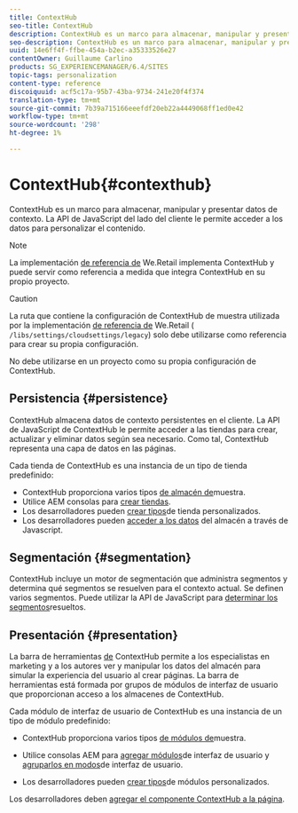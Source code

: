 ```yaml
---
title: ContextHub
seo-title: ContextHub
description: ContextHub es un marco para almacenar, manipular y presentar datos de contexto
seo-description: ContextHub es un marco para almacenar, manipular y presentar datos de contexto
uuid: 14e6ff4f-ffbe-454a-b2ec-a35333526e27
contentOwner: Guillaume Carlino
products: SG_EXPERIENCEMANAGER/6.4/SITES
topic-tags: personalization
content-type: reference
discoiquuid: acf5c17a-95b7-43ba-9734-241e20f4f374
translation-type: tm+mt
source-git-commit: 7b39a715166eeefdf20eb22a4449068ff1ed0e42
workflow-type: tm+mt
source-wordcount: '298'
ht-degree: 1%

---
```



# ContextHub{#contexthub}

ContextHub es un marco para almacenar, manipular y presentar datos de contexto. La API de JavaScript del lado del cliente le permite acceder a los datos para personalizar el contenido.

>[!NOTE]
>
>La implementación [de referencia de](/help/sites-developing/we-retail.md) We.Retail implementa ContextHub y puede servir como referencia a medida que integra ContextHub en su propio proyecto.

>[!CAUTION]
>
>La ruta que contiene la configuración de ContextHub de muestra utilizada por la implementación [de referencia de](/help/sites-developing/we-retail.md) We.Retail ( `/libs/settings/cloudsettings/legacy`) solo debe utilizarse como referencia para crear su propia configuración.
>
>No debe utilizarse en un proyecto como su propia configuración de ContextHub.

## Persistencia {#persistence}

ContextHub almacena datos de contexto persistentes en el cliente. La API de JavaScript de ContextHub le permite acceder a las tiendas para crear, actualizar y eliminar datos según sea necesario. Como tal, ContextHub representa una capa de datos en las páginas.

Cada tienda de ContextHub es una instancia de un tipo de tienda predefinido:

* ContextHub proporciona varios tipos [de almacén de](/help/sites-developing/ch-samplestores.md)muestra.
* Utilice AEM consolas para [crear tiendas](/help/sites-administering/contexthub-config.md#creating-a-contexthub-store).
* Los desarrolladores pueden [crear tipos](/help/sites-developing/ch-extend.md#creating-custom-store-candidates)de tienda personalizados.
* Los desarrolladores pueden [acceder a los datos](/help/sites-developing/ch-adding.md#interacting-with-contexthub-stores) del almacén a través de Javascript.

## Segmentación {#segmentation}

ContextHub incluye un motor de segmentación que administra segmentos y determina qué segmentos se resuelven para el contexto actual. Se definen varios segmentos. Puede utilizar la API de JavaScript para [determinar los segmentos](/help/sites-developing/ch-adding.md#determining-resolved-contexthub-segments)resueltos.

## Presentación {#presentation}

La barra de herramientas [de](/help/sites-authoring/ch-previewing.md) ContextHub permite a los especialistas en marketing y a los autores ver y manipular los datos del almacén para simular la experiencia del usuario al crear páginas. La barra de herramientas está formada por grupos de módulos de interfaz de usuario que proporcionan acceso a los almacenes de ContextHub.

Cada módulo de interfaz de usuario de ContextHub es una instancia de un tipo de módulo predefinido:

* ContextHub proporciona varios tipos [de módulos de](/help/sites-developing/ch-samplemodules.md)muestra.
* Utilice consolas AEM para [agregar módulos](/help/sites-administering/contexthub-config.md#adding-a-ui-module)de interfaz de usuario y [agruparlos en modos](/help/sites-administering/contexthub-config.md#adding-a-ui-mode)de interfaz de usuario.

* Los desarrolladores pueden [crear tipos](/help/sites-developing/ch-extend.md#creating-contexthub-ui-module-types)de módulos personalizados.

Los desarrolladores deben [agregar el componente ContextHub a la página](/help/sites-developing/ch-adding.md).
